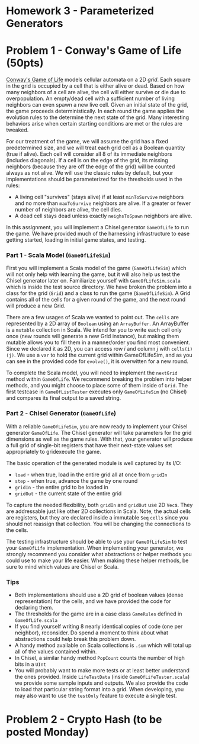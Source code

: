 Homework 3 - Parameterized Generators
=======================

# Problem 1 - Conway's Game of Life (50pts)
[Conway's Game of Life](https://en.wikipedia.org/wiki/Conway's_Game_of_Life) models cellular automata on a 2D _grid_. Each square in the grid is occupied by a cell that is either alive or dead. Based on how many neighbors of a cell are alive, the cell will either survive or die due to overpopulation. An empty/dead cell with a sufficient number of living neighbors can even spawn a new live cell. Given an initial state of the grid, the game proceeds deterministically. In each round the game applies the evolution rules to the determine the next state of the grid. Many interesting behaviors arise when certain starting conditions are met or the rules are tweaked.

For our treatment of the game, we will assume the grid has a fixed predetermined size, and we will treat each grid cell as a Boolean quantity (true if alive). Each cell will consider all 8 of its immediate neighbors (includes diagonals). If a cell is on the edge of the grid, its missing neighbors (because they are off the edge of the grid) will be counted always as not alive. We will use the classic rules by default, but your implementations should be parameterized for the thresholds used in the rules:

+ A living cell "survives" (stays alive) if at least `minToSurvive` neighbors and no more than `maxToSurvive` neighbors are alive. If a greater or fewer number of neighbors are alive, the cell dies.
+ A dead cell stays dead unless exactly `neighsToSpawn` neighbors are alive.

In this assignment, you will implement a Chisel generator `GameOfLife` to run the game. We have provided much of the harnessing infrastructure to ease getting started, loading in initial game states, and testing.


### Part 1 - Scala Model (`GameOfLifeSim`)

First you will implement a Scala model of the game (`GameOfLifeSim`) which will not only help with learning the game, but it will also help us test the Chisel generator later on. Familiarize yourself with `GameOfLifeSim.scala` which is inside the test source directory. We have broken the problem into a class for the grid (`Grid`) and a class to run the game (`GameOfLifeSim`). A Grid contains all of the cells for a given round of the game, and the next round will produce a new Grid.

There are a few usages of Scala we wanted to point out. The `cells` are represented by a 2D array of `Boolean` using an `ArrayBuffer`. An ArrayBuffer is a `mutable` collection in Scala. We intend for you to write each cell only once (new rounds will generate a new Grid instance), but making them mutable allows you to fill them in a manner/order you find most convenient. Since we declared it as 2D, you can access row _i_ and column _j_ with `cells(i)(j)`. We use a `var` to hold the current grid within GameOfLifeSim, and as you can see in the provided code for `evolve()`, it is overwitten for a new round.

To complete the Scala model, you will need to implement the `nextGrid` method within `GameOfLife`. We recommend breaking the problem into helper methods, and you might choose to place some of them inside of `Grid`. The first testcase in `GameOfListTester` executes only `GameOfLifeSim` (no Chisel) and compares its final output to a saved string.


### Part 2 - Chisel Generator (`GameOfLife`)

With a reliable `GameOfLifeSim`, you are now ready to implement your Chisel generator `GameOfLife`. The Chisel generator will take parameters for the grid dimensions as well as the game rules. With that, your generator will produce a full grid of single-bit registers that have their next-state values set appropriately to gridexecute the game.

The basic operation of the generated module is well captured by its I/O:
* `load` - when true, load in the entire grid all at once from `gridIn`
* `step` - when true, advance the game by one round
* `gridIn` - the entire grid to be loaded in
* `gridOut` - the current state of the entire grid

To capture the needed flexibility, both `gridIn` and `gridOut` use 2D `Vec`s. They are addressable just like other 2D collections in Scala. Note, the actual cells are registers, but they are declared inside a immutable `Seq` `cells` since you should not reassign that collection. You will be changing the connections to the cells.

The testing infrastructure should be able to use your `GameOfLifeSim` to test your `GameOfLife` implementation. When implementing your generator, we strongly recommend you consider what abstractions or helper methods you could use to make your life easier. When making these helper methods, be sure to mind which values are Chisel or Scala.


### Tips

* Both implementations should use a 2D grid of boolean values (dense representation) for the cells, and we have provided the code for declaring them.
* The thresholds for the game are in a case class `GameRules` defined in `GameOfLife.scala`
* If you find yourself writing 8 nearly identical copies of code (one per neighbor), reconsider. Do spend a moment to think about what abstractions could help break this problem down.
* A handy method available on Scala collections is `.sum` which will total up all of the values contained within.
* In Chisel, a similar handy method `PopCount` counts the number of high bits in a `UInt`
* You will probably want to make more tests or at least better understand the ones provided. Inside `LifeTestData` (inside `GameOfLifeTester.scala`) we provide some sample inputs and outputs. We also provide the code to load that particular string format into a grid. When developing, you may also want to use the `testOnly` feature to execute a single test.


# Problem 2 - Crypto Hash (to be posted Monday)
